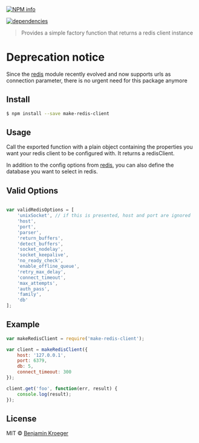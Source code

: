 [![NPM info](https://nodei.co/npm/make-redis-client.png?downloads=true)](https://nodei.co/npm/make-redis-client.png?downloads=true)

[![dependencies](https://david-dm.org/benkroeger/make-redis-client.png)](https://david-dm.org/benkroeger/make-redis-client.png)

> Provides a simple factory function that returns a redis client instance

# Deprecation notice
Since the [redis](https://www.npmjs.com/package/redis) module recently evolved and now supports urls as connection parameter, there is no urgent need for this package anymore

## Install

```sh
$ npm install --save make-redis-client
```


## Usage

Call the exported function with a plain object containing the properties you want your redis client to be configured with. It returns a redisClient.

In addition to the config options from [redis](https://www.npmjs.com/package/redis), you can also define the database you want to select in redis.


## Valid Options

```js

var validRedisOptions = [
	'unixSocket', // if this is presented, host and port are ignored
	'host',
	'port',
	'parser',
	'return_buffers',
	'detect_buffers',
	'socket_nodelay',
	'socket_keepalive',
	'no_ready_check',
	'enable_offline_queue',
	'retry_max_delay',
	'connect_timeout',
	'max_attempts',
	'auth_pass',
	'family',
	'db'
];

```

## Example

```js
var makeRedisClient = require('make-redis-client');

var client = makeRedisClient({
	host: '127.0.0.1',
	port: 6379,
	db: 5,
	connect_timeout: 300
});

client.get('foo', function(err, result) {
	console.log(result);
});
```


## License

MIT © [Benjamin Kroeger]()


[npm-url]: https://npmjs.org/package/make-redis-client
[npm-image]: https://badge.fury.io/js/make-redis-client.svg

